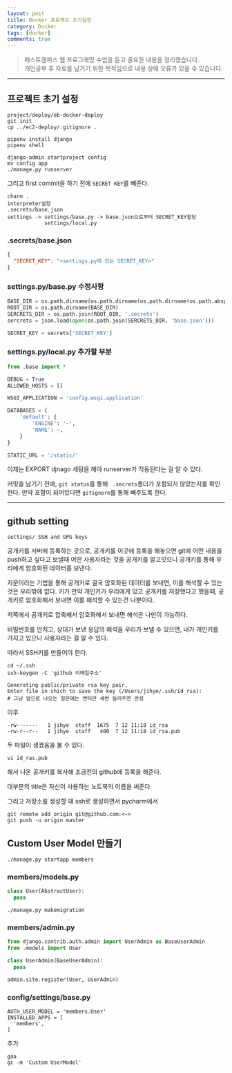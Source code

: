 ```yaml
---
layout: post
title: Docker 프로젝트 초기설정
category: Docker
tags: [docker]
comments: true
---
```


> 패스트캠퍼스 웹 프로그래밍 수업을 듣고 중요한 내용을 정리했습니다.     
개인공부 후 자료를 남기기 위한 목적임으로 내용 상에 오류가 있을 수 있습니다.      

<hr>

## 프로젝트 초기 설정
```
project/deploy/eb-docker-deploy
git init
cp ../ec2-deploy/.gitignore .

pipenv install django
pipenv shell

django-admin startproject config
mv config app
./manage.py runserver
```

그리고 first commit을 하기 전에 `SECRET KEY`를 빼준다.
```
charm .
interpreter설정
.secrets/base.json
settings -> settings/base.py -> base.json으로부터 SECRET_KEY할당
            settings/local.py
```

### .secrets/base.json

```json
{
  "SECRET_KEY": "<settings.py에 있는 SECRET_KEY>"
}
```

### settings.py/base.py 수정사항

```python
BASE_DIR = os.path.dirname(os.path.dirname(os.path.dirname(os.path.abspath(__file__))))
ROOT_DIR = os.path.dirname(BASE_DIR)
SERCRETS_DIR = os.path.join(ROOT_DIR, '.secrets')
sercrets = json.load(open(os.path.join(SERCRETS_DIR, 'base.json')))

SECRET_KEY = secrets['SECRET_KEY']
```

### settings.py/local.py 추가할 부분

```python
from .base import *

DEBUG = True
ALLOWED_HOSTS = []

WSGI_APPLICATION = 'config.wsgi.application'

DATABASES = {
    'default': {
        'ENGINE': '~',
        'NAME': ~,
    }
}

STATIC_URL = '/static/'
```

이제는 EXPORT djnago 세팅을 해야 runserver가 작동된다는 걸 알 수 있다.

커밋을 남기기 전에, `git status`를 통해 ` .secrets`폴더가 포함되지 않았는지를 확인한다. 만약 포함이 되어있다면 `gitignore`를 통해 빼주도록 한다.

<hr>

## github setting

```
settings/ SSH and GPG keys
```

공개키를 서버에 등록하는 곳으로, 공개키를 이곳에 등록을 해놓으면 git에 어떤 내용을 push하고 싶다고 보낼때 어떤 사용자라는 것을 공개키를 알고잇으니 공개키를 통해 우리에게 암호화된 데이터를 보낸다.

지문이라는 기법을 통해 공개키로 결국 암호화된 데이터를 보내면, 이를 해석할 수 있는 것은 우리밖에 없다. 키가 만약 개인키가 우리에게 있고 공개키를 저장했다고 했을때, 공개키로 암호화해서 보내면 이를 해석할 수 있는건 나뿐이다.

저쪽에서 공개키로 압축해서 암호화해서 보내면 해석은 나만이 가능하다.

비밀번호를 안치고, 상대가 보낸 응답의 해석을 우리가 보낼 수 있으면, 내가 개인키를 가지고 있으니 사용자라는 걸 알 수 있다.

따라서 SSH키를 만들어야 한다.

```shell
cd ~/.ssh
ssh-keygen -C 'github 이메일주소'

Generating public/private rsa key pair.
Enter file in shich to save the key (/Users/jihye/.ssh/id_rsa):
# 그냥 앞으로 나오는 질문에는 엔터만 세번 눌러주면 완성
```

이후
```
-rw-------   1 jihye  staff  1675  7 12 11:18 id_rsa
-rw-r--r--   1 jihye  staff   400  7 12 11:18 id_rsa.pub
```
두 파일이 생겼음을 볼 수 있다.

```
vi id_ras.pub
```
해서 나온 공개키를 복사해 조금전의 github에 등록을 해준다.

대부분의 title은 자신이 사용하는 노트북의 이름을 써준다.

그리고 저장소를 생성할 때 ssh로 생성하면서 pycharm에서

```shell
git remote add origin git@github.com:<~>
git push -u origin master
```

## Custom User Model 만들기

```shell
./manage.py startapp members
```

### members/models.py

```python
class User(AbstractUser):
  pass
```

```
./manage.py makemigration
```

### members/admin.py

```python
from django.contrib.auth.admin import UserAdmin as BaseUserAdmin
from .models import User

class UserAdmin(BaseUserAdmin):
  pass

admin.site.register(User, UserAdmin)
```

### config/settings/base.py

```shell
AUTH_USER_MODEL = 'members.User'
INSTALLED_APPS = [
  'members',
]
```

추가

```shell
gaa
gc -m 'Custom UserModel'
```
